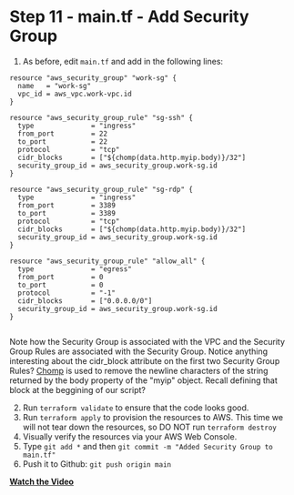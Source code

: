 # Step 11 - main.tf - Add Security Group

1. As before, edit `main.tf` and add in the following lines:

```
resource "aws_security_group" "work-sg" {
  name   = "work-sg"
  vpc_id = aws_vpc.work-vpc.id
}

resource "aws_security_group_rule" "sg-ssh" {
  type              = "ingress"
  from_port         = 22
  to_port           = 22
  protocol          = "tcp"
  cidr_blocks       = ["${chomp(data.http.myip.body)}/32"]
  security_group_id = aws_security_group.work-sg.id
}

resource "aws_security_group_rule" "sg-rdp" {
  type              = "ingress"
  from_port         = 3389
  to_port           = 3389
  protocol          = "tcp"
  cidr_blocks       = ["${chomp(data.http.myip.body)}/32"]
  security_group_id = aws_security_group.work-sg.id
}

resource "aws_security_group_rule" "allow_all" {
  type              = "egress"
  from_port         = 0
  to_port           = 0
  protocol          = "-1"
  cidr_blocks       = ["0.0.0.0/0"]
  security_group_id = aws_security_group.work-sg.id
}


```

Note how the Security Group is associated with the VPC and the Security Group Rules
are associated with the Security Group. Notice anything interesting about the cidr_block
attribute on the first two Security Group Rules?
[Chomp](https://www.terraform.io/docs/language/functions/chomp.html) is used to remove
the newline characters of the string returned by the body property of the "myip" object.
Recall defining that block at the beggining of our script?

2. Run `terraform validate` to ensure that the code looks good.
3. Run `terraform apply` to provision the resources to AWS. This time we will not
tear down the resources, so DO NOT run `terraform destroy`
4. Visually verify the resources via your AWS Web Console.
5. Type `git add *` and then `git commit -m "Added Security Group to main.tf"`
6. Push it to Github: `git push origin main`



**[Watch the Video](https://youtu.be/Kr_YAMbrnWU)**
